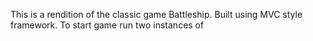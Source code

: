 This is a rendition of the classic game Battleship. Built using MVC style framework. To start game run two instances of 
